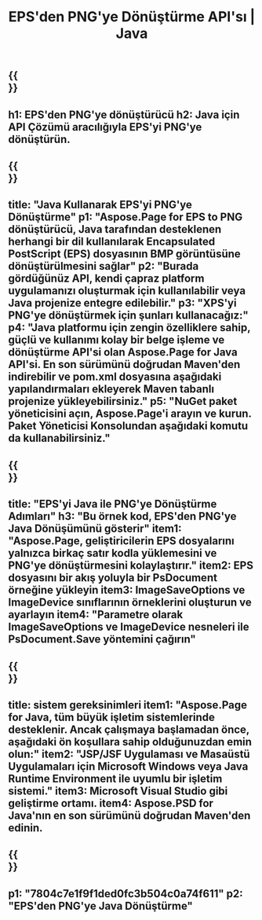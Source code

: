 ﻿---
translation: true
template: /_templates/_conversion-child-java.md
title: EPS'den PNG'ye Dönüştürme API'sı | Java
url: /java/conversion/eps-to-png/
description: EPS formatı için PNG dosyasına örnek Java dönüştürme kodu. Herhangi bir Web veya Masaüstü Java tabanlı uygulamada EPS'yi PNG'ye dönüştürmek için bu örnek kodu kullanın.
informat: EPS
outformat: PNG
otherformats: XPS PS
---

{{<section banner>}}
---
h1: EPS'den PNG'ye dönüştürücü
h2: Java için API Çözümü aracılığıyla EPS'yi PNG'ye dönüştürün.
---

{{<section overview>}}
---
title: "Java Kullanarak EPS'yi PNG'ye Dönüştürme"
p1: "Aspose.Page for EPS to PNG dönüştürücü, Java tarafından desteklenen herhangi bir dil kullanılarak Encapsulated PostScript (EPS) dosyasının BMP görüntüsüne dönüştürülmesini sağlar"
p2: "Burada gördüğünüz API, kendi çapraz platform uygulamanızı oluşturmak için kullanılabilir veya Java projenize entegre edilebilir."
p3: "XPS'yi PNG'ye dönüştürmek için şunları kullanacağız:"
p4: "Java platformu için zengin özelliklere sahip, güçlü ve kullanımı kolay bir belge işleme ve dönüştürme API'si olan Aspose.Page for Java API'si. En son sürümünü doğrudan Maven'den indirebilir ve pom.xml dosyasına aşağıdaki yapılandırmaları ekleyerek Maven tabanlı projenize yükleyebilirsiniz."
p5: "NuGet paket yöneticisini açın, Aspose.Page'i arayın ve kurun. Paket Yöneticisi Konsolundan aşağıdaki komutu da kullanabilirsiniz."
---

{{<section feature1>}}
---
title: "EPS'yi Java ile PNG'ye Dönüştürme Adımları"
h3: "Bu örnek kod, EPS'den PNG'ye Java Dönüşümünü gösterir"
item1: "Aspose.Page, geliştiricilerin EPS dosyalarını yalnızca birkaç satır kodla yüklemesini ve PNG'ye dönüştürmesini kolaylaştırır."
item2: EPS dosyasını bir akış yoluyla bir PsDocument örneğine yükleyin
item3: ImageSaveOptions ve ImageDevice sınıflarının örneklerini oluşturun ve ayarlayın
item4: "Parametre olarak ImageSaveOptions ve ImageDevice nesneleri ile PsDocument.Save yöntemini çağırın"
---

{{<section feature2>}}
---
title: sistem gereksinimleri
item1: "Aspose.Page for Java, tüm büyük işletim sistemlerinde desteklenir. Ancak çalışmaya başlamadan önce, aşağıdaki ön koşullara sahip olduğunuzdan emin olun:"
item2: "JSP/JSF Uygulaması ve Masaüstü Uygulamaları için Microsoft Windows veya Java Runtime Environment ile uyumlu bir işletim sistemi."
item3: Microsoft Visual Studio gibi geliştirme ortamı.
item4: Aspose.PSD for Java'nın en son sürümünü doğrudan Maven'den edinin.
---

{{<section gist>}}
---
p1: "7804c7e1f9f1ded0fc3b504c0a74f611"
p2: "EPS'den PNG'ye Java Dönüştürme"
---
